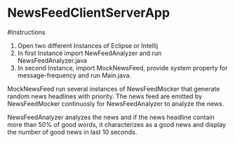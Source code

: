 # NewsFeedClientServerApp

#Instructions

1. Open two different Instances of Eclipse or Intellij
2. In first Instance import NewFeedAnalyzer and run NewsFeedAnalyzer.java
3. In second Instance, import MockNewsFeed, provide system property for message-frequency and run Main.java. 


MockNewsFeed run several instances of NewsFeedMocker that generate random news headlines with priority. The news feed are emitted  by NewsFeedMocker continuosly for NewsFeedAnalyzer to analyze the news.

NewsFeedAnalyzer analyzes the news and if the news headline contain more than 50% of good words, it characterizes as a good news and display the number of good news in last 10 seconds.
